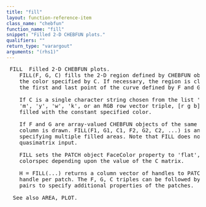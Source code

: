 ```yaml
---
title: "fill"
layout: function-reference-item
class_name: "chebfun"
function_name: "fill"
snippet: "Filled 2-D CHEBFUN plots."
qualifiers: ""
return_type: "varargout"
arguments: "(rhs1)"
---
```


<pre class="help-text"> FILL  Filled 2-D CHEBFUN plots.
    FILL(F, G, C) fills the 2-D region defined by CHEBFUN objects F and G with
    the color specified by C. If necessary, the region is closed by connecting
    the first and last point of the curve defined by F and G.
 
    If C is a single character string chosen from the list 'r', 'g', 'b', 'c',
    'm', 'y', 'w', 'k', or an RGB row vector triple, [r g b], the polygon is
    filled with the constant specified color.
 
    If F and G are array-valued CHEBFUN objects of the same size, one region per
    column is drawn. FILL(F1, G1, C1, F2, G2, C2, ...) is another way of
    specifying multiple filled areas. Note that FILL does not support
    quasimatrix input.
 
    FILL sets the PATCH object FaceColor property to 'flat', 'interp', or a
    colorspec depending upon the value of the C matrix.
 
    H = FILL(...) returns a column vector of handles to PATCH objects, one
    handle per patch. The F, G, C triples can be followed by parameter/value
    pairs to specify additional properties of the patches.
 
  See also AREA, PLOT.
</pre>